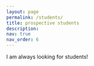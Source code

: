 ```yaml
---
layout: page
permalink: /students/
title: prospective students
description: 
nav: true
nav_order: 6
---
```


I am always looking for students!